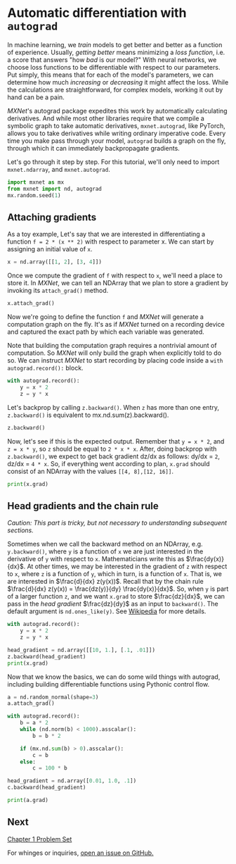 
# Automatic differentiation with ``autograd`` 


In machine learning, we *train* models to get better and better as a function of experience. Usually, *getting better* means minimizing a *loss function*, i.e. a score that answers "how *bad* is our model?" With neural networks, we choose loss functions to be differentiable with respect to our parameters. Put simply, this means that for each of the model's parameters, we can determine how much *increasing* or *decreasing* it might affect the loss. While the calculations are straightforward, for complex models, working it out by hand can be a pain.

_MXNet_'s autograd package expedites this work by automatically calculating derivatives. And while most other libraries require that we compile a symbolic graph to take automatic derivatives, ``mxnet.autograd``, like PyTorch, allows you to take derivatives while writing  ordinary imperative code. Every time you make pass through your model, ``autograd`` builds a graph on the fly, through which it can immediately backpropagate gradients.

Let's go through it step by step. For this tutorial, we'll only need to import ``mxnet.ndarray``, and ``mxnet.autograd``.


```python
import mxnet as mx
from mxnet import nd, autograd
mx.random.seed(1)
```

## Attaching gradients

As a toy example, Let's say that we are interested in differentiating a function ``f = 2 * (x ** 2)`` with respect to parameter x. We can start by assigning an initial value of ``x``.


```python
x = nd.array([[1, 2], [3, 4]])
```

Once we compute the gradient of ``f`` with respect to ``x``, we'll need a place to store it. In _MXNet_, we can tell an NDArray that we plan to store a gradient by invoking its ``attach_grad()`` method.


```python
x.attach_grad()
```

Now we're going to define the function ``f`` and *MXNet* will generate a computation graph on the fly. It's as if *MXNet* turned on a recording device and captured the exact path by which each variable was generated. 

Note that building the computation graph requires a nontrivial amount of computation. So *MXNet* will only build the graph when explicitly told to do so. We can instruct *MXNet* to start recording by placing code inside a ``with autograd.record():`` block.


```python
with autograd.record():
    y = x * 2
    z = y * x
```

Let's backprop by calling ``z.backward()``. When ``z`` has more than one entry, ``z.backward()`` is equivalent to mx.nd.sum(z).backward().




```python
z.backward()
```

Now, let's see if this is the expected output. Remember that ``y = x * 2``, and ``z = x * y``, so ``z`` should be equal to  ``2 * x * x``. After, doing backprop with ``z.backward()``, we expect to get back gradient dz/dx as follows: dy/dx = ``2``, dz/dx = ``4 * x``. So, if everything went according to plan, ``x.grad`` should consist of an NDArray with the values ``[[4, 8],[12, 16]]``.


```python
print(x.grad)
```

## Head gradients and the chain rule

*Caution: This part is tricky, but not necessary to understanding subsequent sections.*

Sometimes when we call the backward method on an NDArray, e.g. ``y.backward()``, where ``y`` is a function of ``x`` we are just interested in the derivative of ``y`` with respect to ``x``. Mathematicians write this as $\frac{dy(x)}{dx}$. At other times, we may be interested in the gradient of ``z`` with respect to ``x``, where ``z`` is a function of ``y``, which in turn, is a function of ``x``. That is, we are interested in $\frac{d}{dx} z(y(x))$. Recall that by the chain rule $\frac{d}{dx} z(y(x)) = \frac{dz(y)}{dy} \frac{dy(x)}{dx}$. So, when ``y`` is part of a larger function ``z``, and we want ``x.grad`` to store $\frac{dz}{dx}$, we can pass in the *head gradient* $\frac{dz}{dy}$ as an input to ``backward()``. The default argument is ``nd.ones_like(y)``. See [Wikipedia](https://en.wikipedia.org/wiki/Chain_rule) for more details.


```python
with autograd.record():
    y = x * 2
    z = y * x

head_gradient = nd.array([[10, 1.], [.1, .01]])
z.backward(head_gradient)
print(x.grad)
```

Now that we know the basics, we can do some wild things with autograd, including building differentiable functions using Pythonic control flow.


```python
a = nd.random_normal(shape=3)
a.attach_grad()

with autograd.record():
    b = a * 2
    while (nd.norm(b) < 1000).asscalar():
        b = b * 2

    if (mx.nd.sum(b) > 0).asscalar():
        c = b
    else:
        c = 100 * b
```


```python
head_gradient = nd.array([0.01, 1.0, .1])
c.backward(head_gradient)
```


```python
print(a.grad)
```

## Next
[Chapter 1 Problem Set](../chapter01_crashcourse/chapter-one-problem-set)

For whinges or inquiries, [open an issue on  GitHub.](https://github.com/zackchase/mxnet-the-straight-dope)


```python

```
